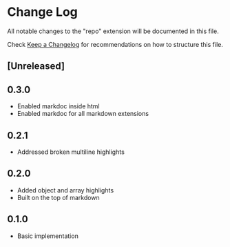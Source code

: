 # Change Log

All notable changes to the "repo" extension will be documented in this file.

Check [Keep a Changelog](http://keepachangelog.com/) for recommendations on how to structure this file.

## [Unreleased]

## 0.3.0

- Enabled markdoc inside html
- Enabled markdoc for all markdown extensions

## 0.2.1

- Addressed broken multiline highlights

## 0.2.0

- Added object and array highlights
- Built on the top of markdown

## 0.1.0

- Basic implementation
